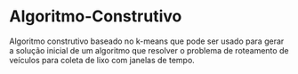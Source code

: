 # Algoritmo-Construtivo
Algoritmo construtivo baseado no k-means que pode ser usado para gerar a solução inicial de um algoritmo que resolver o problema de roteamento de veículos para coleta de lixo com janelas de tempo.
